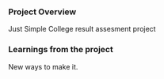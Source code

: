 ### Project Overview

 Just Simple College result assesment project


### Learnings from the project

 New ways to make it.


